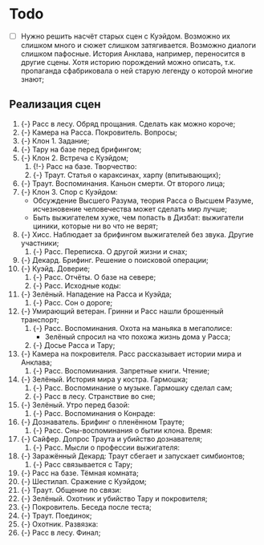 # Todo

   * [ ] Нужно решить насчёт старых сцен с Куэйдом. Возможно их слишком много
     и сюжет слишком затягивается. Возможно диалоги слишком пафосные.
     История Анклава, например, переносится в другие сцены.
     Хотя историю порождений можно описать, т.к. пропаганда сфабриковала о ней
     старую легенду о которой многие знают;



## Реализация сцен

   1. {-} Расс в лесу. Обряд прощания. Сделать как можно короче;
   1. {-} Камера на Расса. Покровитель. Вопросы;
   1. {-} Клон 1. Задание;
   1. {-} Тару на базе перед брифингом;
   1. {-} Клон 2. Встреча с Куэйдом;
      1. {!-} Расс на базе. Творчество:
      1. {-} Траут. Статья о караксинах, харпу (впитывающих);
   1. {-} Траут. Воспоминания. Каньон смерти. От второго лица;
   1. {-} Клон 3. Спор с Куэйдом:
      * Обсуждение Высшего Разума, теория Расса о Высшем Разуме, исчезновение
        человечества может сделать мир лучше;
      * Быть выжигателем хуже, чем попасть в Дизбат: выжигатели циники, которые
        ни во что не верят;
   1. {-} Хисс. Наблюдает за брифингом выжигателей без звука. Другие участники;
      1. {-} Расс. Переписка. О другой жизни и снах;
   1. {-} Декард. Брифинг. Решение о поисковой операции;
   1. {-} Куэйд. Доверие;
      1. {-} Расс. Отчёты. О базе на севере;
      1. {-} Расс. Исходные коды:
   1. {-} Зелёный. Нападение на Расса и Куэйда;
      1. {-} Расс. Сон о дороге;
   1. {-} Умирающий ветеран. Гринни и Расс нашли брошенный транспорт;
      1. {-} Расс. Воспоминания. Охота на маньяка в мегаполисе:
         * Зелёный спросил на что похожа жизнь дома у Расса;
      1. {-} Досье Расса и Тару;
   1. {-} Камера на покровителя. Расс рассказывает истории мира и Анклава;
      1. {-} Расс. Воспоминания. Запретные книги. Чтение;
   1. {-} Зелёный. История мира у костра. Гармошка;
      1. {-} Расс. Воспоминание о музыке. Гармошку сделал сам;
      1. {-} Расс в лесу. Странствие во сне;
   1. {-} Зелёный. Утро перед базой:
      1. {-} Расс. Воспоминания о Конраде:
   1. {-} Дознаватель. Брифинг о пленённом Трауте;
      1. {-} Расс. Сны-воспоминания о бытии клона. Время:
   1. {-} Сайфер. Допрос Траута и убийство дознавателя;
      1. {-} Расс. Мысли о профессии выжигателя:
   1. {-} Заражённый Декард: Траут сбегает и запускает симбионтов;
      1. {-} Расс связывается с Тару;
   1. {-} Расс на базе. Тёмная комната;
   1. {-} Шестилап. Сражение с Куэйдом;
   1. {-} Траут. Общение по связи:
   1. {-} Зелёный. Охотник и убийство Тару и покровителя;
   1. {-} Покровитель. Беседа после теста;
   1. {-} Траут. Поединок;
   1. {-} Охотник. Развязка:
   1. {-} Расс в лесу. Финал;
